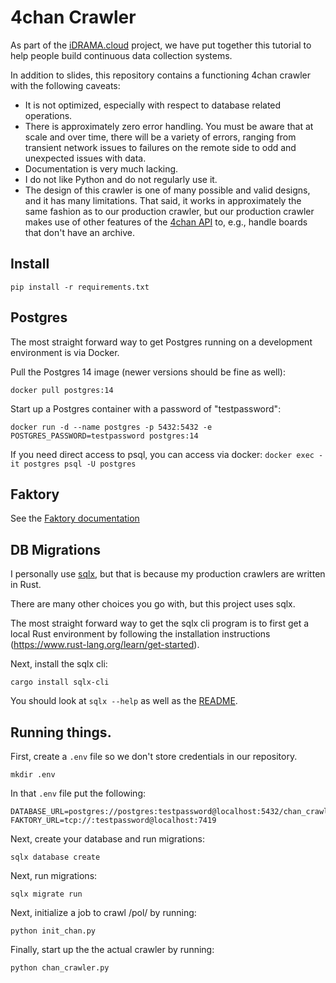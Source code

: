 # 4chan Crawler

As part of the [iDRAMA.cloud](https://idrama.cloud) project, we have put together this tutorial to help people build continuous data collection systems.

In addition to slides, this repository contains a functioning 4chan crawler with the following caveats:

* It is not optimized, especially with respect to database related operations.
* There is approximately zero error handling. You must be aware that at scale and over time, there will be a variety of errors, ranging from transient network issues to failures on the remote side to odd and unexpected issues with data.
* Documentation is very much lacking.
* I do not like Python and do not regularly use it.
* The design of this crawler is one of many possible and valid designs, and it has many limitations. That said, it works in approximately the same fashion as to our production crawler, but our production crawler makes use of other features of the [4chan API](https://github.com/4chan/4chan-API) to, e.g., handle boards that don't have an archive.

## Install

`pip install -r requirements.txt`

## Postgres

The most straight forward way to get Postgres running on a development environment is via Docker.

Pull the Postgres 14 image (newer versions should be fine as well):

`docker pull postgres:14`


Start up a Postgres container with a password of "testpassword":

`docker run -d --name postgres -p 5432:5432 -e POSTGRES_PASSWORD=testpassword postgres:14`

If you need direct access to psql, you can access via docker:
`docker exec -it postgres psql -U postgres`

## Faktory

See the [Faktory documentation](https://github.com/contribsys/faktory/wiki/Installation#docker)

## DB Migrations

I personally use [sqlx](https://github.com/launchbadge/sqlx), but that is because my production crawlers are written in Rust.

There are many other choices you go with, but this project uses sqlx.

The most straight forward way to get the sqlx cli program is to first get a local Rust environment by following the installation instructions (https://www.rust-lang.org/learn/get-started).

Next, install the sqlx cli:

`cargo install sqlx-cli`

You should look at `sqlx --help` as well as the [README](https://github.com/launchbadge/sqlx/tree/main/sqlx-cli).

## Running things.

First, create a `.env` file so we don't store credentials in our repository.

`mkdir .env`

In that `.env` file put the following:

```
DATABASE_URL=postgres://postgres:testpassword@localhost:5432/chan_crawler
FAKTORY_URL=tcp://:testpassword@localhost:7419
```

Next, create your database and run migrations:

`sqlx database create`

Next, run migrations:

`sqlx migrate run`

Next, initialize a job to crawl /pol/ by running:

`python init_chan.py`

Finally, start up the the actual crawler by running:

`python chan_crawler.py`

